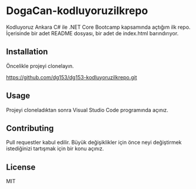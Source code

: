 # DogaCan-kodluyoruzilkrepo

Kodluyoruz Ankara C# ile .NET Core Bootcamp kapsamında açtığım ilk repo. İçerisinde bir adet README dosyası, bir adet de index.html barındırıyor.

## Installation

Öncelikle projeyi clonelayın.

https://github.com/dg153/dg153-kodluyoruzilkrepo.git

## Usage

Projeyi cloneladıktan sonra Visual Studio Code programında açınız.

## Contributing 

Pull requestler kabul edilir. Büyük değişiklikler için önce neyi değiştirmek istediğinizi tartışmak için bir konu açınız.

## License

MIT
